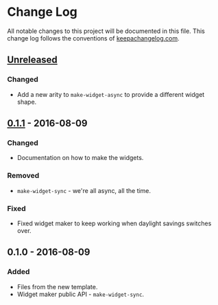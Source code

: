# Change Log
All notable changes to this project will be documented in this file. This change log follows the conventions of [keepachangelog.com](http://keepachangelog.com/).

## [Unreleased]
### Changed
- Add a new arity to `make-widget-async` to provide a different widget shape.

## [0.1.1] - 2016-08-09
### Changed
- Documentation on how to make the widgets.

### Removed
- `make-widget-sync` - we're all async, all the time.

### Fixed
- Fixed widget maker to keep working when daylight savings switches over.

## 0.1.0 - 2016-08-09
### Added
- Files from the new template.
- Widget maker public API - `make-widget-sync`.

[Unreleased]: https://github.com/your-name/figwheel_node/compare/0.1.1...HEAD
[0.1.1]: https://github.com/your-name/figwheel_node/compare/0.1.0...0.1.1
